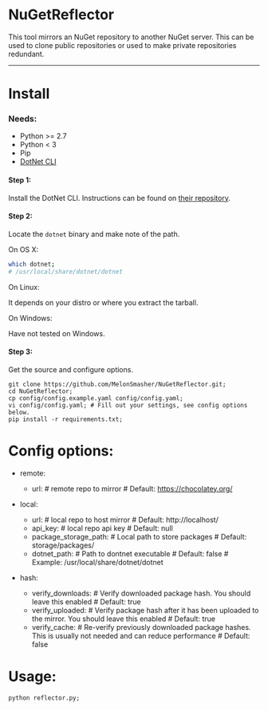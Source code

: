 # NuGetReflector

This tool mirrors an NuGet repository to another NuGet server. This can be used to clone public repositories or used to make private repositories redundant.

---

# Install

### Needs:

* Python >= 2.7
* Python < 3 
* Pip
* [DotNet CLI](https://github.com/dotnet/cli)

#### Step 1:

Install the DotNet CLI. Instructions can be found on [their repository](https://github.com/dotnet/cli).

#### Step 2:

Locate the `dotnet` binary and make note of the path.

On OS X:

```bash
which dotnet;
# /usr/local/share/dotnet/dotnet
```

On Linux:

It depends on your distro or where you extract the tarball.

On Windows:

Have not tested on Windows.

#### Step 3:

Get the source and configure options.

```shell
git clone https://github.com/MelonSmasher/NuGetReflector.git;
cd NuGetReflector;
cp config/config.example.yaml config/config.yaml;
vi config/config.yaml; # Fill out your settings, see config options below.
pip install -r requirements.txt;
```

# Config options:

- remote:
   - url: # remote repo to mirror # Default: https://chocolatey.org/

- local:
  - url: # local repo to host mirror # Default: http://localhost/
  - api_key: # local repo api key # Default: null
  - package_storage_path: # Local path to store packages # Default: storage/packages/
  - dotnet_path: # Path to dontnet executable # Default: false # Example: /usr/local/share/dotnet/dotnet

- hash:
  - verify_downloads: # Verify downloaded package hash. You should leave this enabled # Default: true
  - verify_uploaded: # Verify package hash after it has been uploaded to the mirror. You should leave this enabled # Default: true
  - verify_cache: # Re-verify previously downloaded package hashes. This is usually not needed and can reduce performance # Default: false

# Usage:

```shell
python reflector.py;
```